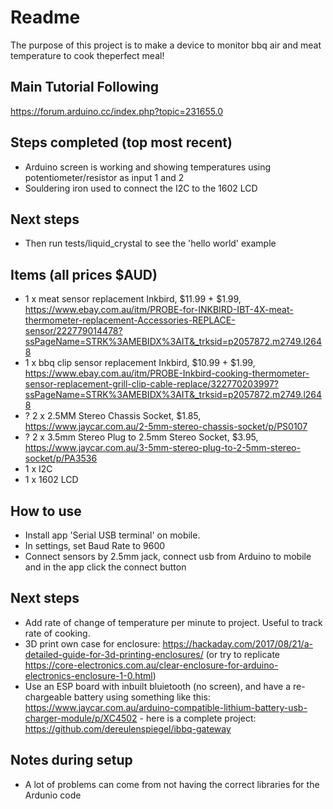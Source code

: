 # Readme

The purpose of this project is to make a device to monitor bbq air and meat temperature to cook theperfect meal!

## Main Tutorial Following
https://forum.arduino.cc/index.php?topic=231655.0

## Steps completed (top most recent)
* Arduino screen is working and showing temperatures using potentiometer/resistor as input 1 and 2
* Souldering iron used to connect the I2C to the 1602 LCD

## Next steps
* Then run tests/liquid_crystal to see the 'hello world' example

## Items (all prices $AUD)
* 1 x meat sensor replacement Inkbird, $11.99 + $1.99, https://www.ebay.com.au/itm/PROBE-for-INKBIRD-IBT-4X-meat-thermometer-replacement-Accessories-REPLACE-sensor/222779014478?ssPageName=STRK%3AMEBIDX%3AIT&_trksid=p2057872.m2749.l2648
* 1 x bbq clip sensor replacement Inkbird, $10.99 + $1.99, https://www.ebay.com.au/itm/PROBE-Inkbird-cooking-thermometer-sensor-replacement-grill-clip-cable-replace/322770203997?ssPageName=STRK%3AMEBIDX%3AIT&_trksid=p2057872.m2749.l2648
* ? 2 x 2.5MM Stereo Chassis Socket, $1.85, https://www.jaycar.com.au/2-5mm-stereo-chassis-socket/p/PS0107
* ? 2 x 3.5mm Stereo Plug to 2.5mm Stereo Socket, $3.95, https://www.jaycar.com.au/3-5mm-stereo-plug-to-2-5mm-stereo-socket/p/PA3536
* 1 x I2C
* 1 x 1602 LCD

## How to use
* Install app 'Serial USB terminal' on mobile.
* In settings, set Baud Rate to 9600
* Connect sensors by 2.5mm jack, connect usb from Arduino to mobile and in the app click the connect button

## Next steps
* Add rate of change of temperature per minute to project. Useful to track rate of cooking.
* 3D print own case for enclosure: https://hackaday.com/2017/08/21/a-detailed-guide-for-3d-printing-enclosures/ (or try to replicate https://core-electronics.com.au/clear-enclosure-for-arduino-electronics-enclosure-1-0.html)
* Use an ESP board with inbuilt bluietooth (no screen), and have a re-chargeable battery using something like this: https://www.jaycar.com.au/arduino-compatible-lithium-battery-usb-charger-module/p/XC4502 - here is a complete project: https://github.com/dereulenspiegel/ibbq-gateway

## Notes during setup
* A lot of problems can come from not having the correct libraries for the Ardunio code